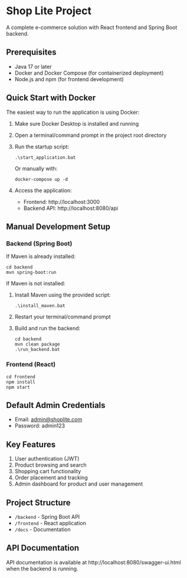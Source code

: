 # Shop Lite Project

A complete e-commerce solution with React frontend and Spring Boot backend.

## Prerequisites

- Java 17 or later
- Docker and Docker Compose (for containerized deployment)
- Node.js and npm (for frontend development)

## Quick Start with Docker

The easiest way to run the application is using Docker:

1. Make sure Docker Desktop is installed and running
2. Open a terminal/command prompt in the project root directory
3. Run the startup script:
   ```
   .\start_application.bat
   ```
   
   Or manually with:
   ```
   docker-compose up -d
   ```

4. Access the application:
   - Frontend: http://localhost:3000
   - Backend API: http://localhost:8080/api

## Manual Development Setup

### Backend (Spring Boot)

If Maven is already installed:

```
cd backend
mvn spring-boot:run
```

If Maven is not installed:

1. Install Maven using the provided script:
   ```
   .\install_maven.bat
   ```
   
2. Restart your terminal/command prompt
   
3. Build and run the backend:
   ```
   cd backend
   mvn clean package
   .\run_backend.bat
   ```

### Frontend (React)

```
cd frontend
npm install
npm start
```

## Default Admin Credentials

- Email: admin@shoplite.com
- Password: admin123

## Key Features

1. User authentication (JWT)
2. Product browsing and search
3. Shopping cart functionality
4. Order placement and tracking
5. Admin dashboard for product and user management

## Project Structure

- `/backend` - Spring Boot API
- `/frontend` - React application
- `/docs` - Documentation

## API Documentation

API documentation is available at http://localhost:8080/swagger-ui.html when the backend is running.